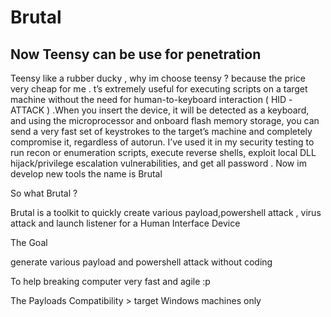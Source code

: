 # Brutal


## Now Teensy can be use for penetration 
Teensy like a rubber ducky , why im choose teensy ? because the price very cheap for me . t’s extremely useful for executing scripts on a target machine without the need for human-to-keyboard interaction ( HID -ATTACK ) .When you insert the device, it will be detected as a keyboard, and using the microprocessor and onboard flash memory storage, you can send a very fast set of keystrokes to the target’s machine and completely compromise it, regardless of autorun. I’ve used it in my security testing to run recon or enumeration scripts, execute reverse shells, exploit local DLL hijack/privilege escalation vulnerabilities, and get all password . 
Now im develop new tools the name is  Brutal 

So what Brutal ?

Brutal is a toolkit to quickly create various payload,powershell attack , virus attack and launch listener for a Human Interface Device

The Goal 

generate  various payload and powershell attack without coding 

To help breaking computer very fast and agile :p

The Payloads Compatibility > target Windows machines only


 

